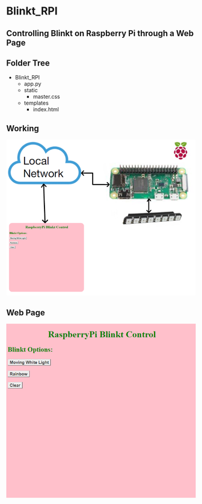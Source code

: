 # Blinkt_RPI
## Controlling Blinkt on Raspberry Pi through a Web Page
## Folder Tree
* Blinkt_RPI
    * app.py
    * static
        * master.css
    * templates
        * index.html
## Working
![](https://github.com/somya-kapoor/Blinkt_RPI/blob/master/Working.png )
## Web Page
![](https://github.com/somya-kapoor/Blinkt_RPI/blob/master/Webpage.png )
